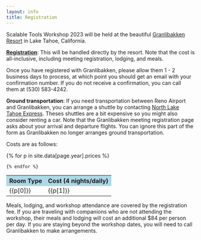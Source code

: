 ```yaml
---
layout: info
title: Registration
---
```

Scalable Tools Workshop 2023 will be held at the
beautiful <a href="http://www.granlibakken.com">Granlibakken Resort</a> in Lake Tahoe, 
California.

<b>[Registration](https://www.secure.granlibakken.net/conference/forms/TOOLS23_form.asp)</b>: This will 
be handled directly by the resort. Note that the cost is all-inclusive, including meeting registration, lodging, and meals.

Once you have registered with Granlibakken, please allow them 1 - 2 business days to process, at which point you should get an email with your confirmation number. If you do not receive a confirmation, you can call them at (530) 583-4242. 

<b>Ground transportation</b>: If you need transportation between Reno Airport and Granlibakken, you can arrange a shuttle by contacting [North Lake Tahoe Express](https://www.northlaketahoeexpress.com/). Theses shuttles are a bit expensive so you might also consider renting a car. Note that the Granlibakken meeting registration page asks about your arrival and departure flights. You can ignore this part of the form as Granlibakken no longer arranges ground transportation.

<p>
Costs are as follows:

<p>
<table class="prices">
    <tr>
        <th align="center" bgcolor="lightblue">Room Type</th>
        <th align="center" bgcolor="lightblue">Cost (4 nights/daily)</th>
    </tr>
    {% for p in site.data[page.year].prices %}
    <tr>
        <td>{{p[0]}}</td><td>{{p[1]}}</td>
    </tr>

    {% endfor %}
</table>

</p>
</p>

<p>
Meals, lodging, and workshop attendance are covered by the registration fee.
If you are traveling with companions who are not attending the workshop,
their meals and lodging will cost an additional $84 per person per day.
If you are staying beyond the workshop dates, you will need to call Granlibakken
to make arrangements.
</p>
